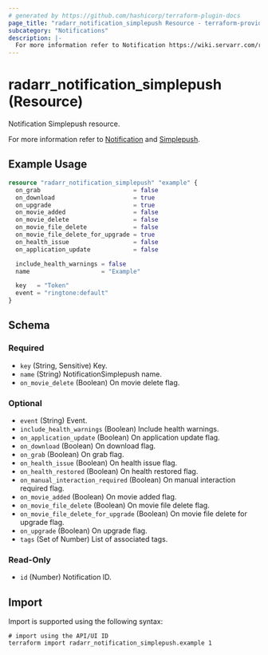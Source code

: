 ```yaml
---
# generated by https://github.com/hashicorp/terraform-plugin-docs
page_title: "radarr_notification_simplepush Resource - terraform-provider-radarr"
subcategory: "Notifications"
description: |-
  For more information refer to Notification https://wiki.servarr.com/radarr/settings#connect and Simplepush https://wiki.servarr.com/radarr/supported#simplepush.
---
```


# radarr_notification_simplepush (Resource)

<!-- subcategory:Notifications -->Notification Simplepush resource.
For more information refer to [Notification](https://wiki.servarr.com/radarr/settings#connect) and [Simplepush](https://wiki.servarr.com/radarr/supported#simplepush).

## Example Usage

```terraform
resource "radarr_notification_simplepush" "example" {
  on_grab                          = false
  on_download                      = true
  on_upgrade                       = true
  on_movie_added                   = false
  on_movie_delete                  = false
  on_movie_file_delete             = false
  on_movie_file_delete_for_upgrade = true
  on_health_issue                  = false
  on_application_update            = false

  include_health_warnings = false
  name                    = "Example"

  key   = "Token"
  event = "ringtone:default"
}
```

<!-- schema generated by tfplugindocs -->
## Schema

### Required

- `key` (String, Sensitive) Key.
- `name` (String) NotificationSimplepush name.
- `on_movie_delete` (Boolean) On movie delete flag.

### Optional

- `event` (String) Event.
- `include_health_warnings` (Boolean) Include health warnings.
- `on_application_update` (Boolean) On application update flag.
- `on_download` (Boolean) On download flag.
- `on_grab` (Boolean) On grab flag.
- `on_health_issue` (Boolean) On health issue flag.
- `on_health_restored` (Boolean) On health restored flag.
- `on_manual_interaction_required` (Boolean) On manual interaction required flag.
- `on_movie_added` (Boolean) On movie added flag.
- `on_movie_file_delete` (Boolean) On movie file delete flag.
- `on_movie_file_delete_for_upgrade` (Boolean) On movie file delete for upgrade flag.
- `on_upgrade` (Boolean) On upgrade flag.
- `tags` (Set of Number) List of associated tags.

### Read-Only

- `id` (Number) Notification ID.

## Import

Import is supported using the following syntax:

```shell
# import using the API/UI ID
terraform import radarr_notification_simplepush.example 1
```
